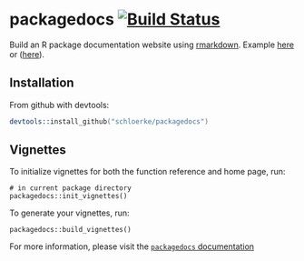 # packagedocs [![Build Status](https://travis-ci.org/schloerke/packagedocs.svg?branch=master)](https://travis-ci.org/schloerke/packagedocs)


Build an R package documentation website using [rmarkdown](http://rmarkdown.rstudio.com).  Example [here](http://hafen.github.io/rbokeh/) or ([here](http://tessera.io/docs-datadr/)).

## Installation

<!-- Simple installation:

```s
options(repos = c(tessera = "http://packages.tessera.io",
  getOption("repos")))
install.packages("packagedocs")
``` -->

From github with devtools:

```s
devtools::install_github("schloerke/packagedocs")
```

## Vignettes

To initialize vignettes for both the function reference and home page, run:

```{r}
# in current package directory
packagedocs::init_vignettes()
```

To generate your vignettes, run:

```{r}
packagedocs::build_vignettes()
```

For more information, please visit the [`packagedocs` documentation](https://schloerke.github.io/packagedocs)
